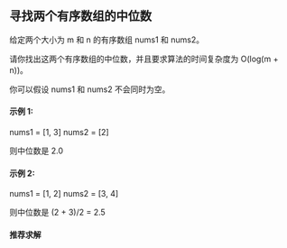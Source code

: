 ## 寻找两个有序数组的中位数
给定两个大小为 m 和 n 的有序数组 nums1 和 nums2。

请你找出这两个有序数组的中位数，并且要求算法的时间复杂度为 O(log(m + n))。

你可以假设 nums1 和 nums2 不会同时为空。

#### 示例 1:

nums1 = [1, 3]
nums2 = [2]

则中位数是 2.0
#### 示例 2:

nums1 = [1, 2]
nums2 = [3, 4]

则中位数是 (2 + 3)/2 = 2.5

#### 推荐求解
```javascript
```